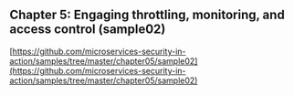 ## Chapter 5: Engaging throttling, monitoring, and access control (sample02)

[https://github.com/microservices-security-in-action/samples/tree/master/chapter05/sample02](https://github.com/microservices-security-in-action/samples/tree/master/chapter05/sample02)
